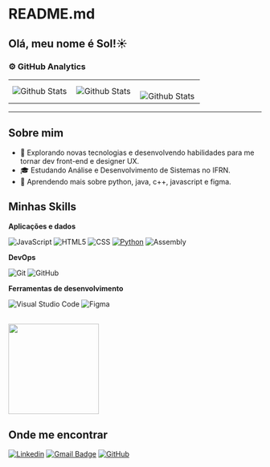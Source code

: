 # README.md
## Olá, meu nome é Sol!☀️

### ⚙️ GitHub Analytics

<table>
  <tr>
    <td>
      <img
        align="left"
        src="https://github-readme-stats.vercel.app/api?username=Solacsn&theme=dark&hide_border=false&include_all_commits=true"
        alt="Github Stats"
      />
    </td>
    <td>
      <img
        align="left"
        src="https://github-readme-stats.vercel.app/api/top-langs/?username=Solacsn&theme=dark&hide_border=false&include_all_commits=true&count_private=true&layout=compact"
        alt="Github Stats"
      />
    </td>
    <td>
      <br />
      <img
        align="left"
        src="https://github-readme-streak-stats.herokuapp.com/?user=Solacsn&theme=dark&hide_border=false"
        alt="Github Stats"
      />
    </td>
  </tr>
</table>

--- 

## Sobre mim

- 🤔 Explorando novas tecnologias e desenvolvendo habilidades para me tornar dev front-end e designer UX.
- 🎓 Estudando Análise e Desenvolvimento de Sistemas no IFRN.
- 🌱 Aprendendo mais sobre python, java, c++, javascript e figma.

## Minhas Skills

**Aplicações e dados**

![JavaScript](https://img.shields.io/badge/-JavaScript-333333?style=flat&logo=javascript)
![HTML5](https://img.shields.io/badge/-HTML5-333333?style=flat&logo=HTML5)
![CSS](https://img.shields.io/badge/-CSS-333333?style=flat&logo=CSS3&logoColor=1572B6)
[![Python](https://img.shields.io/badge/Python-3776AB?logo=python&logoColor=fff)](#)
![Assembly](https://img.shields.io/badge/-Assembly-000?&logo=assemblyscript)


**DevOps**

![Git](https://img.shields.io/badge/-Git-333333?style=flat&logo=git)
![GitHub](https://img.shields.io/badge/-GitHub-333333?style=flat&logo=github)

**Ferramentas de desenvolvimento**

![Visual Studio Code](https://img.shields.io/badge/-Visual%20Studio%20Code-333333?style=flat&logo=visual-studio-code&logoColor=007ACC)
![Figma](https://img.shields.io/badge/-Figma-333333?style=flat&logo=figma&logoColor=007ACC)

<br/>

<a href="https://github.com/Solacsn" title="Perfil de Sol">
  <img height="180em" src="https://github-readme-stats.vercel.app/api?username=Solacsn&theme=dracula&show_icons=true" />
</a>


## Onde me encontrar

[![Linkedin](https://img.shields.io/badge/-Linkedin-blue?style=flat-square&logo=Linkedin&logoColor=white&link=www.linkedin.com/in/ana-clara-nelo-05a8a8270)](www.linkedin.com/in/ana-clara-nelo-05a8a8270)
[![Gmail Badge](https://img.shields.io/badge/-claranasn@gmail.com-006bed?style=flat-square&logo=Gmail&logoColor=white&link=mailto:SEU-EMAIL)](mailto:claranasn@gmail.com)
[![GitHub](https://img.shields.io/github/followers/iuricode?label=follow&style=social)]((https://github.com/Solacsn))
